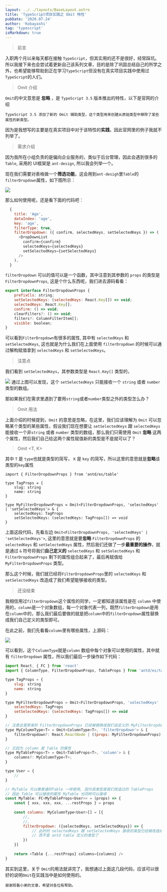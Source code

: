 ```yaml
---
layout: ../../layouts/BaseLayout.astro
title: 'TypeScript项目实践之 Omit 特性'
pubDate: '2020.07.24'
author: 'Kobayashi'
tag: 'typescript'
isMarkdown: true
---
```


> 前言

入职两个月以来每天都在接触 ```TypeScript```，但其实用的还不是很好，经常踩坑。所以我接下来也会尝试着更新自己该系列文章，目的是除了巩固总结自己的所学之外，也希望能够帮助到正在学习```TypeScript```但没有在真实项目实践中使用过```TypeScript```的人们。

> Omit 介绍

```Omit```的中文意思是 **忽略** ，是 `TypeScript 3.5` 版本推出的特性，以下是官网的介绍

    TypeScript 3.5 添加了新的 Omit 辅助类型，这个类型用来创建从原始类型中移除了某些属性的新类型。
    
因为是我想写的主要是在真实项目中对于该特性的**实践**，因此官网里的例子我就不列举了。

> 需求介绍

因为我所在小组负责的是偏向企业服务的，类似于后台管理，因此会遇到很多的 `Table`, 采用的 UI框架是 `ant-design`, 所以我会列举一个。

现在我们需要对表格做一个**筛选功能**，这会用到`ant-desigh`里`Table`的`filterDropdown`属性，如下图所示：

![](https://p1-jj.byteimg.com/tos-cn-i-t2oaga2asx/gold-user-assets/2020/7/24/173813162fcfee86~tplv-t2oaga2asx-image.image)

那么如何使用呢，还是看下面的代码吧：
```javascript
  {
    title: 'Age',
    dataIndex: 'age',
    key: 'age',
    filterType: true,
    filterDropdown: ({ confirm, selectedKeys, setSelectedKeys }) => (
      <DropDownList
        confirm={confirm}
        selectedKeys={selectedKeys}
        setSelectedKeys={setSelectedKeys}
      />
    ),
  }
```
```filterDropdown``` 可以的值可以是一个函数，其中注意到其参数的 `props` 的类型是 ```FilterDropdownProps```, 这是个什么东西呢，我们进去源码看看：

```javascript
export interface FilterDropdownProps {
    prefixCls: string;
    setSelectedKeys: (selectedKeys: React.Key[]) => void;
    selectedKeys: React.Key[];
    confirm: () => void;
    clearFilters?: () => void;
    filters?: ColumnFilterItem[];
    visible: boolean;
}
```

可以看到```FilterDropdown```有很多的属性, 其中有 ```selectedKeys``` 和 ```setSelectedKeys```, 这也就是为什么我们在上面使用 ```filterDropdown``` 的时候可以通过解构赋值拿到 ```selectedKeys``` 和 ```setSelectedKeys```。

> 注意点

我们看到 ```setSelectedKeys```，其参数类型是 ```React.Key[]``` 类型的，

![](https://p1-jj.byteimg.com/tos-cn-i-t2oaga2asx/gold-user-assets/2020/7/24/173813ba001de1b1~tplv-t2oaga2asx-image.image)
通过上图可以发现，这个 ```setSelectedKeys``` 只能接收一个 ```string``` 或者 ```number``` 类型的数组。

那如果我们在需求里遇到了要用```string```或者```number```类型之外的类型怎么办？

> Omit 用法

上面介绍的时候提到，`Omit` 的意思是忽略，在这里，我们应该理解为 `Omit` 可以忽略某个类型的某些属性，假设我们现在想要让 ```setSelectedKeys``` 跟 ```selectedKeys``` 能接收一个非```string``` 或者 ```number``` 类型的数组，那么我们只需使用 ```Omit``` **忽略** 这两个属性，然后我们自己给这两个属性赋值新的类型是不是就可以了？

> Omit <T, K>

其中 `T` 是 `type`也就是类型的简写， `K` 是 `key` 的简写，所以这里的意思就是**忽略**该类型的`key`属性

```
import { FilterDropdownProps } from 'antd/es/table'

type TagProps = {
    slug: string
    name: string
}

type MyFilterDropdownProps = Omit<FilterDropdownProps, 'selectedKeys' | 'setSelectedKeys'> & {
    selectedKeys: TagProps
    setSelectedKeys: (selectedKeys: TagProps[]) => void
}
```

上面这段代码，先看左边 ```Omit<FilterDropdownProps, 'selectedKeys' | 'setSelectedKeys'>```, 这里的意思就是要**忽略** ```FilterDropdownProps``` 的 `selectedKeys` 和 `setSelectedKeys` 属性，然后我们还做了一步**最重要的操作**，就是通过 `&` 符号将我们**自己定义的** `selectedKeys` 和 `setSelectedKeys` 和 ```FilterDropdownProps``` 剩下的属性组合起来了，最后再赋值给 `MyFilterDropdownProps` 类型。

那么这个时候，我们就已经将```FilterDropdownProps```里的 `selectedKeys` 和 `setSelectedKeys` 改造成了我们希望能够接收的类型。

> 还没结束

我相信用过```filterDropdown```这个属性的同学，一定都知道该属性是在 ```column``` 中使用的，`column`是一个对象数组，每一个对象代表一列，既然```filterDropdown```是用在`column`中的，那么我们最后要做的就是把`column`中的`filterDropdown`属性替换成我们自己定义的类型即可。

在此之前，我们先看看`column`里有哪些属性，上源码：

![](https://p1-jj.byteimg.com/tos-cn-i-t2oaga2asx/gold-user-assets/2020/7/24/1738153889b7bc64~tplv-t2oaga2asx-image.image)

可以看到，这个`ColumnType`就是`column` 数组中每个对象可以使用的属性，其中就有 `filterDropdown` 属性，所以我们最后一步操作如下代码：

```javascript
import React, { FC } from 'react'
import { ColumnType, FilterDropdownProps, TableProps } from 'antd/es/table'

type TagProps = {
    slug: string
    name: string
}

type MyFilterDropdownProps = Omit<FilterDropdownProps, 'selectedKeys' | 'setSelectedKeys'> & {
    selectedKeys: TagProps
    setSelectedKeys: (selectedKeys: TagProps[]) => void
}

// 注意这里原来的 FilterDropdownProps 已经被替换成我们自定义的 MyFilterDropdownProps
type MyColumnType<T> = Omit<ColumnType<T>, 'filterDropdown'> & {
    filterDropdown?: React.ReactNode | ((props: MyFilterDropdownProps) => React.ReactNode);
}

// 又因为 column 是 Table 的属性
type MyTableProps<T> = Omit<TableProps<T>, 'column'> & {
    columns?: MyColumnType<T>;
}

type User = {
    //
}

// MyTable 可以像普通的Table 一样使用, 因为其类型是我们改造过的 TableProps
// 因此 Table 可以接收的属性 MyTable 也同样可以接收
const MyTable: FC<MyTableProps<User>> = (props) => {
    const { xxx, xxx, xxx, ...restProps } = props
    
    const columns: MyColumnType<User>[] = [{
        //,
        //,
        filterDropdown: ({selectedKeys, setSelectedKeys}) => {
            // 此时的 selectedKeys 跟 setSelectedKeys 接收的类型已经被改造成 TagProps 了
            // 而不是 antd table 定义的类型了
        })
    }]
    
    return <Table {...restProps} columns={columns} />
}
```

其实到这里，关于 `Omit`的用法就讲完了，我想通过上面这几段代码，应该可以很好的说明`Omit`在实践当中是如何使用的。

    谢谢观看小弟的文章，希望对各位有帮助。

